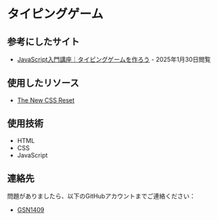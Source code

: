 # タイピングゲーム

## 参考にしたサイト
- [JavaScript入門講座｜タイピングゲームを作ろう](https://janken.asotetu.work/js_tip/) - 2025年1月30日閲覧

## 使用したリソース
- [The New CSS Reset](https://github.com/elad2412/the-new-css-reset)

## 使用技術
- HTML
- CSS
- JavaScript

## 連絡先
問題がありましたら、以下のGitHubアカウントまでご連絡ください：  
- [GSN1409](https://github.com/saku0914no)
